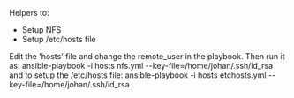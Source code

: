 Helpers to:
- Setup NFS
- Setup /etc/hosts file

Edit the 'hosts' file and change the remote_user in the playbook.
Then run it as:
ansible-playbook -i hosts nfs.yml   --key-file=/home/johan/.ssh/id_rsa
and to setup the /etc/hosts file:
ansible-playbook -i hosts etchosts.yml   --key-file=/home/johan/.ssh/id_rsa